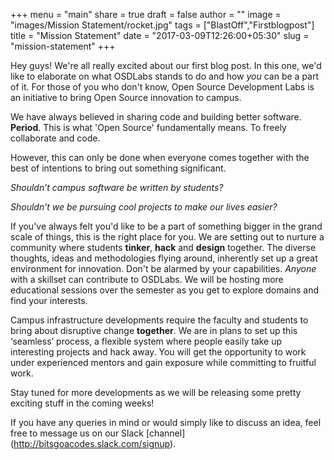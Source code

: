 +++
menu = "main"
share = true
draft = false
author = ""
image = "images/Mission Statement/rocket.jpg"
tags = ["BlastOff","Firstblogpost"]
title = "Mission Statement"
date = "2017-03-09T12:26:00+05:30"
slug = "mission-statement"
+++

Hey guys! We're all really excited about our first blog post. 
In this one, we'd like to elaborate on what OSDLabs stands to do and how *you* can be a part of it. For those of you who don't know, Open Source Development Labs is an initiative to bring Open Source innovation to campus.

We have always believed in sharing code and building better software. **Period**. This is what 'Open Source' fundamentally means. To freely collaborate and code.

However, this can only be done when everyone comes together with the best of intentions to bring out something significant.

*Shouldn’t campus software be written by students?*

*Shouldn’t we be pursuing cool projects to make our lives easier?*

If you've always felt you'd like to be a part of something bigger in the grand scale of things, this is the right place for you. We are setting out to nurture a community where students **tinker**, **hack** and **design** together.
The diverse thoughts, ideas and methodologies flying around, inherently set up a great environment for innovation.
Don't be alarmed by your capabilities. *Anyone* with a skillset can contribute to OSDLabs. We will be hosting more educational sessions over the semester as you get to explore domains and find your interests. 

Campus infrastructure developments require the faculty and students to bring about disruptive change **together**. We are in plans to set up this ‘seamless’ process, a flexible system where people easily take up interesting projects and hack away. You will get the opportunity to work under experienced mentors and gain exposure while committing to fruitful work.

Stay tuned for more developments as we will be releasing some pretty exciting stuff in the coming weeks! 

If you have any queries in mind or would simply like to discuss an idea, feel free to message us on our Slack [channel] (http://bitsgoacodes.slack.com/signup).
